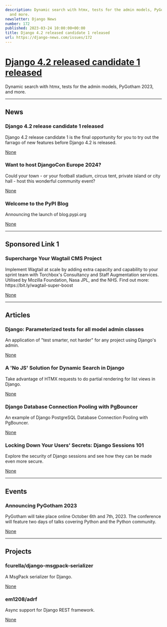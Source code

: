 ```yaml
---
description: Dynamic search with htmx, tests for the admin models, PyGotham 2023,
  and more.
newsletter: Django News
number: 172
published: 2023-03-24 10:00:00+00:00
title: Django 4.2 released candidate 1 released
url: https://django-news.com/issues/172
---
```


# [Django 4.2 released candidate 1 released](https://django-news.com/issues/172)

Dynamic search with htmx, tests for the admin models, PyGotham 2023, and more.

  ----

  ## News

  ### Django 4.2 release candidate 1 released

  <p>Django 4.2 release candidate 1 is the final opportunity for you to try out the farrago of new features before Django 4.2 is released.</p>

  [None](None)

  ### Want to host DjangoCon Europe 2024?

  <p>Could your town - or your football stadium, circus tent, private island or city hall - host this wonderful community event?</p>

  [None](None)

  ### Welcome to the PyPI Blog 

  <p>Announcing the launch of blog.pypi.org</p>

  [None](None)

  ----

  ## Sponsored Link 1

  ### Supercharge Your Wagtail CMS Project

  <p>Implement Wagtail at scale by adding extra capacity and capability to your sprint team with Torchbox's Consultancy and Staff Augmentation services. Utilised by Mozilla Foundation, Nasa JPL, and the NHS.
Find out more: https://bit.ly/wagtail-super-boost</p>

  [None](None)

  ----

  ## Articles

  ### Django: Parameterized tests for all model admin classes

  <p>An application of "test smarter, not harder" for any project using Django's admin.</p>

  [None](None)

  ### A 'No JS' Solution for Dynamic Search in Django

  <p>Take advantage of HTMX requests to do partial rendering for list views in Django.</p>

  [None](None)

  ### Django Database Connection Pooling with PgBouncer

  <p>An example of Django PostgreSQL Database Connection Pooling with PgBouncer.</p>

  [None](None)

  ### Locking Down Your Users' Secrets: Django Sessions 101

  <p>Explore the security of Django sessions and see how they can be made even more secure.</p>

  [None](None)

  ----

  ## Events

  ### Announcing PyGotham 2023

  <p>PyGotham will take place online October 6th and 7th, 2023. The conference will feature two days of talks covering Python and the Python community.</p>

  [None](None)

  ----

  ## Projects

  ### fcurella/django-msgpack-serializer

  <p>A MsgPack serializer for Django.</p>

  [None](None)

  ### em1208/adrf

  <p>Async support for Django REST framework.</p>

  [None](None)